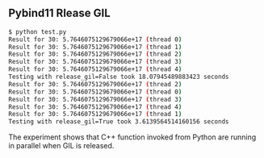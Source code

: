 ## Pybind11 Rlease GIL

```sh
$ python test.py
Result for 30: 5.7646075129679066e+17 (thread 0)
Result for 30: 5.7646075129679066e+17 (thread 1)
Result for 30: 5.7646075129679066e+17 (thread 2)
Result for 30: 5.7646075129679066e+17 (thread 3)
Result for 30: 5.7646075129679066e+17 (thread 4)
Testing with release_gil=False took 18.07945489883423 seconds
Result for 30: 5.7646075129679066e+17 (thread 2)
Result for 30: 5.7646075129679066e+17 (thread 0)
Result for 30: 5.7646075129679066e+17 (thread 3)
Result for 30: 5.7646075129679066e+17 (thread 4)
Result for 30: 5.7646075129679066e+17 (thread 1)
Testing with release_gil=True took 3.6139564514160156 seconds
```

The experiment shows that C++ function invoked from Python are running in parallel when GIL is released.
